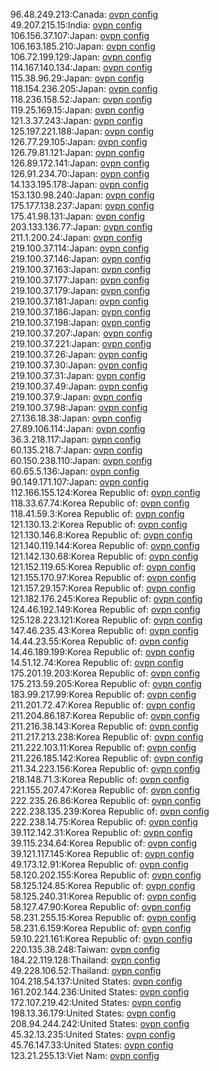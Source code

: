 96.48.249.213:Canada: [ovpn config](vpn/96_48_249_213.ovpn)  
49.207.215.15:India: [ovpn config](vpn/49_207_215_15.ovpn)  
106.156.37.107:Japan: [ovpn config](vpn/106_156_37_107.ovpn)  
106.163.185.210:Japan: [ovpn config](vpn/106_163_185_210.ovpn)  
106.72.199.129:Japan: [ovpn config](vpn/106_72_199_129.ovpn)  
114.167.140.134:Japan: [ovpn config](vpn/114_167_140_134.ovpn)  
115.38.96.29:Japan: [ovpn config](vpn/115_38_96_29.ovpn)  
118.154.236.205:Japan: [ovpn config](vpn/118_154_236_205.ovpn)  
118.236.158.52:Japan: [ovpn config](vpn/118_236_158_52.ovpn)  
119.25.169.15:Japan: [ovpn config](vpn/119_25_169_15.ovpn)  
121.3.37.243:Japan: [ovpn config](vpn/121_3_37_243.ovpn)  
125.197.221.188:Japan: [ovpn config](vpn/125_197_221_188.ovpn)  
126.77.29.105:Japan: [ovpn config](vpn/126_77_29_105.ovpn)  
126.79.81.121:Japan: [ovpn config](vpn/126_79_81_121.ovpn)  
126.89.172.141:Japan: [ovpn config](vpn/126_89_172_141.ovpn)  
126.91.234.70:Japan: [ovpn config](vpn/126_91_234_70.ovpn)  
14.133.195.178:Japan: [ovpn config](vpn/14_133_195_178.ovpn)  
153.130.98.240:Japan: [ovpn config](vpn/153_130_98_240.ovpn)  
175.177.138.237:Japan: [ovpn config](vpn/175_177_138_237.ovpn)  
175.41.98.131:Japan: [ovpn config](vpn/175_41_98_131.ovpn)  
203.133.136.77:Japan: [ovpn config](vpn/203_133_136_77.ovpn)  
211.1.200.24:Japan: [ovpn config](vpn/211_1_200_24.ovpn)  
219.100.37.114:Japan: [ovpn config](vpn/219_100_37_114.ovpn)  
219.100.37.146:Japan: [ovpn config](vpn/219_100_37_146.ovpn)  
219.100.37.163:Japan: [ovpn config](vpn/219_100_37_163.ovpn)  
219.100.37.177:Japan: [ovpn config](vpn/219_100_37_177.ovpn)  
219.100.37.179:Japan: [ovpn config](vpn/219_100_37_179.ovpn)  
219.100.37.181:Japan: [ovpn config](vpn/219_100_37_181.ovpn)  
219.100.37.186:Japan: [ovpn config](vpn/219_100_37_186.ovpn)  
219.100.37.198:Japan: [ovpn config](vpn/219_100_37_198.ovpn)  
219.100.37.207:Japan: [ovpn config](vpn/219_100_37_207.ovpn)  
219.100.37.221:Japan: [ovpn config](vpn/219_100_37_221.ovpn)  
219.100.37.26:Japan: [ovpn config](vpn/219_100_37_26.ovpn)  
219.100.37.30:Japan: [ovpn config](vpn/219_100_37_30.ovpn)  
219.100.37.31:Japan: [ovpn config](vpn/219_100_37_31.ovpn)  
219.100.37.49:Japan: [ovpn config](vpn/219_100_37_49.ovpn)  
219.100.37.9:Japan: [ovpn config](vpn/219_100_37_9.ovpn)  
219.100.37.98:Japan: [ovpn config](vpn/219_100_37_98.ovpn)  
27.136.18.38:Japan: [ovpn config](vpn/27_136_18_38.ovpn)  
27.89.106.114:Japan: [ovpn config](vpn/27_89_106_114.ovpn)  
36.3.218.117:Japan: [ovpn config](vpn/36_3_218_117.ovpn)  
60.135.218.7:Japan: [ovpn config](vpn/60_135_218_7.ovpn)  
60.150.238.110:Japan: [ovpn config](vpn/60_150_238_110.ovpn)  
60.65.5.136:Japan: [ovpn config](vpn/60_65_5_136.ovpn)  
90.149.171.107:Japan: [ovpn config](vpn/90_149_171_107.ovpn)  
112.166.155.124:Korea Republic of: [ovpn config](vpn/112_166_155_124.ovpn)  
118.33.67.74:Korea Republic of: [ovpn config](vpn/118_33_67_74.ovpn)  
118.41.59.3:Korea Republic of: [ovpn config](vpn/118_41_59_3.ovpn)  
121.130.13.2:Korea Republic of: [ovpn config](vpn/121_130_13_2.ovpn)  
121.130.146.8:Korea Republic of: [ovpn config](vpn/121_130_146_8.ovpn)  
121.140.119.144:Korea Republic of: [ovpn config](vpn/121_140_119_144.ovpn)  
121.142.130.68:Korea Republic of: [ovpn config](vpn/121_142_130_68.ovpn)  
121.152.119.65:Korea Republic of: [ovpn config](vpn/121_152_119_65.ovpn)  
121.155.170.97:Korea Republic of: [ovpn config](vpn/121_155_170_97.ovpn)  
121.157.29.157:Korea Republic of: [ovpn config](vpn/121_157_29_157.ovpn)  
121.182.176.245:Korea Republic of: [ovpn config](vpn/121_182_176_245.ovpn)  
124.46.192.149:Korea Republic of: [ovpn config](vpn/124_46_192_149.ovpn)  
125.128.223.121:Korea Republic of: [ovpn config](vpn/125_128_223_121.ovpn)  
147.46.235.43:Korea Republic of: [ovpn config](vpn/147_46_235_43.ovpn)  
14.44.23.55:Korea Republic of: [ovpn config](vpn/14_44_23_55.ovpn)  
14.46.189.199:Korea Republic of: [ovpn config](vpn/14_46_189_199.ovpn)  
14.51.12.74:Korea Republic of: [ovpn config](vpn/14_51_12_74.ovpn)  
175.201.19.203:Korea Republic of: [ovpn config](vpn/175_201_19_203.ovpn)  
175.213.59.205:Korea Republic of: [ovpn config](vpn/175_213_59_205.ovpn)  
183.99.217.99:Korea Republic of: [ovpn config](vpn/183_99_217_99.ovpn)  
211.201.72.47:Korea Republic of: [ovpn config](vpn/211_201_72_47.ovpn)  
211.204.86.187:Korea Republic of: [ovpn config](vpn/211_204_86_187.ovpn)  
211.216.38.143:Korea Republic of: [ovpn config](vpn/211_216_38_143.ovpn)  
211.217.213.238:Korea Republic of: [ovpn config](vpn/211_217_213_238.ovpn)  
211.222.103.11:Korea Republic of: [ovpn config](vpn/211_222_103_11.ovpn)  
211.226.185.142:Korea Republic of: [ovpn config](vpn/211_226_185_142.ovpn)  
211.34.223.156:Korea Republic of: [ovpn config](vpn/211_34_223_156.ovpn)  
218.148.71.3:Korea Republic of: [ovpn config](vpn/218_148_71_3.ovpn)  
221.155.207.47:Korea Republic of: [ovpn config](vpn/221_155_207_47.ovpn)  
222.235.26.86:Korea Republic of: [ovpn config](vpn/222_235_26_86.ovpn)  
222.238.135.239:Korea Republic of: [ovpn config](vpn/222_238_135_239.ovpn)  
222.238.14.75:Korea Republic of: [ovpn config](vpn/222_238_14_75.ovpn)  
39.112.142.31:Korea Republic of: [ovpn config](vpn/39_112_142_31.ovpn)  
39.115.234.64:Korea Republic of: [ovpn config](vpn/39_115_234_64.ovpn)  
39.121.117.145:Korea Republic of: [ovpn config](vpn/39_121_117_145.ovpn)  
49.173.12.91:Korea Republic of: [ovpn config](vpn/49_173_12_91.ovpn)  
58.120.202.155:Korea Republic of: [ovpn config](vpn/58_120_202_155.ovpn)  
58.125.124.85:Korea Republic of: [ovpn config](vpn/58_125_124_85.ovpn)  
58.125.240.31:Korea Republic of: [ovpn config](vpn/58_125_240_31.ovpn)  
58.127.47.90:Korea Republic of: [ovpn config](vpn/58_127_47_90.ovpn)  
58.231.255.15:Korea Republic of: [ovpn config](vpn/58_231_255_15.ovpn)  
58.231.6.159:Korea Republic of: [ovpn config](vpn/58_231_6_159.ovpn)  
59.10.221.161:Korea Republic of: [ovpn config](vpn/59_10_221_161.ovpn)  
220.135.38.248:Taiwan: [ovpn config](vpn/220_135_38_248.ovpn)  
184.22.119.128:Thailand: [ovpn config](vpn/184_22_119_128.ovpn)  
49.228.106.52:Thailand: [ovpn config](vpn/49_228_106_52.ovpn)  
104.218.54.137:United States: [ovpn config](vpn/104_218_54_137.ovpn)  
161.202.144.236:United States: [ovpn config](vpn/161_202_144_236.ovpn)  
172.107.219.42:United States: [ovpn config](vpn/172_107_219_42.ovpn)  
198.13.36.179:United States: [ovpn config](vpn/198_13_36_179.ovpn)  
208.94.244.242:United States: [ovpn config](vpn/208_94_244_242.ovpn)  
45.32.13.235:United States: [ovpn config](vpn/45_32_13_235.ovpn)  
45.76.147.33:United States: [ovpn config](vpn/45_76_147_33.ovpn)  
123.21.255.13:Viet Nam: [ovpn config](vpn/123_21_255_13.ovpn)  
